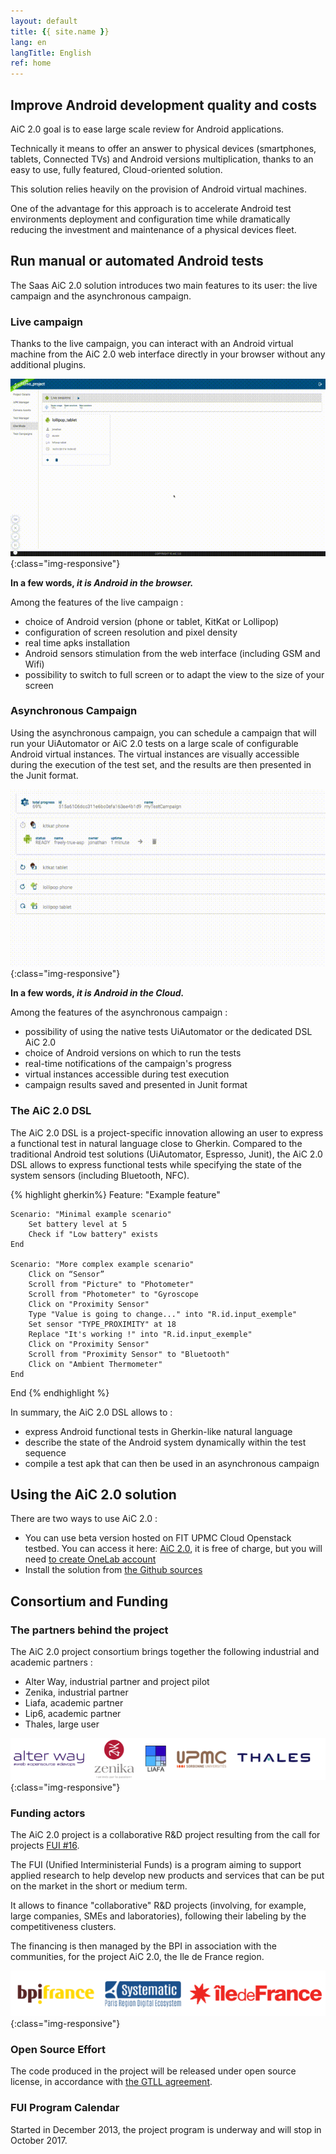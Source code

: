 ```yaml
---
layout: default
title: {{ site.name }}
lang: en
langTitle: English
ref: home
---
```


## Improve Android development quality and costs 

AiC 2.0 goal is to ease large scale review for Android applications. 

Technically it means to offer an answer to physical devices (smartphones, tablets, Connected TVs) and Android versions multiplication, thanks to an easy to use, fully featured, Cloud-oriented solution. 

This solution relies heavily on the provision of Android virtual machines.

One of the advantage for this approach is to accelerate Android test environments deployment and configuration time while dramatically reducing the investment and maintenance of a physical devices fleet.

## Run manual or automated Android tests

The Saas AiC 2.0 solution introduces two main features to its user: the live campaign and the asynchronous campaign.

### Live campaign

Thanks to the live campaign, you can interact with an Android virtual machine from the AiC 2.0 web interface directly in your browser without any additional plugins.

![AiC Live Campaign](/img/AiC_live_campaign_640.gif){:class="img-responsive"}

__In a few words, _it is Android in the browser.___


Among the features of the live campaign :

- choice of Android version (phone or tablet, KitKat or Lollipop)
- configuration of screen resolution and pixel density
- real time apks installation
- Android sensors stimulation from the web interface (including GSM and Wifi)
- possibility to switch to full screen or to adapt the view to the size of your screen

### Asynchronous Campaign

Using the asynchronous campaign, you can schedule a campaign that will run your UiAutomator or AiC 2.0 tests on a large scale of configurable Android virtual instances. The virtual instances are visually accessible during the execution of the test set, and the results are then presented in the Junit format.

![AiC Async Campaign](/img/AiC_async_campaign_640.gif){:class="img-responsive"}

__In a few words, _it is Android in the Cloud.___


Among the features of the asynchronous campaign :

- possibility of using the native tests UiAutomator or the dedicated DSL AiC 2.0
- choice of Android versions on which to run the tests
- real-time notifications of the campaign's progress
- virtual instances accessible during test execution
- campaign results saved and presented in Junit format


### The AiC 2.0 DSL
The AiC 2.0 DSL is a project-specific innovation allowing an user to express a functional test in natural language close to Gherkin. Compared to the traditional Android test solutions (UiAutomator, Espresso, Junit), the AiC 2.0 DSL allows to express functional tests while specifying the state of the system sensors (including Bluetooth, NFC).

{% highlight gherkin%}
Feature: "Example feature"

    Scenario: "Minimal example scenario"
        Set battery level at 5
        Check if "Low battery" exists
    End

    Scenario: "More complex example scenario"
        Click on “Sensor”
        Scroll from "Picture" to "Photometer"
        Scroll from "Photometer" to "Gyroscope
        Click on "Proximity Sensor"
        Type "Value is going to change..." into "R.id.input_exemple"
        Set sensor "TYPE_PROXIMITY" at 18
        Replace "It's working !" into "R.id.input_exemple"
        Click on "Proximity Sensor"
        Scroll from "Proximity Sensor" to "Bluetooth"
        Click on "Ambient Thermometer"
    End

End
{% endhighlight %}


In summary, the AiC 2.0 DSL allows to :

- express Android functional tests in  Gherkin-like natural language
- describe the state of the Android system dynamically within the test sequence
- compile a test apk that can then be used in an asynchronous campaign


## Using the AiC 2.0 solution

There are two ways to use AiC 2.0 :
- You can use beta version hosted on FIT UPMC Cloud Openstack testbed. You can access it here:  [AiC 2.0](https://aic.onelab.eu:8443/), it is free of charge, but you will need [to create OneLab account](https://portal.onelab.eu/register)
- Install the solution from [the Github sources](https://github.com/AiC-Project)


## Consortium and Funding

### The partners behind the project
The AiC 2.0 project consortium brings together the following industrial and academic partners :

- Alter Way, industrial partner and project pilot
- Zenika, industrial partner
- Liafa, academic partner
- Lip6, academic partner
- Thales, large user

![AiC Partners Logo](/img/AiC_partners_logo.png){:class="img-responsive"}


### Funding actors
The AiC 2.0 project is a collaborative R&D project resulting from the call for projects [FUI #16](http://www.systematic-paris-region.org/fr/actualites/le-16e-appel-a-projets-fui-retient-12-projets-labellises-par-systematic-paris-region).

The FUI (Unified Interministerial Funds) is a program aiming to support applied research to help develop new products and services that can be put on the market in the short or medium term.


It allows to finance "collaborative" R&D projects (involving, for example, large companies, SMEs and laboratories), following their labeling by the competitiveness clusters.

The financing is then managed by the BPI in association with the communities, for the project AiC 2.0, the Ile de France region.

![AiC Financial Logo](/img/AiC_financial_logo.png){:class="img-responsive"}


### Open Source Effort
The code produced in the project will be released under open source license, in accordance with [the GTLL agreement](http://www.systematic-paris-region.org/fr/logiciel-libre/propos/charte).

### FUI Program Calendar
Started in December 2013, the project program is underway and will stop in October 2017.
